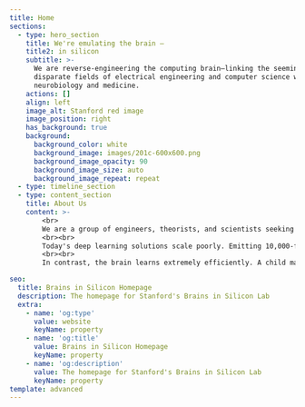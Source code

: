 ```yaml
---
title: Home
sections:
  - type: hero_section
    title: We're emulating the brain —
    title2: in silicon
    subtitle: >-
      We are reverse-engineering the computing brain—linking the seemingly
      disparate fields of electrical engineering and computer science with
      neurobiology and medicine.
    actions: []
    align: left
    image_alt: Stanford red image
    image_position: right
    has_background: true
    background:
      background_color: white
      background_image: images/201c-600x600.png
      background_image_opacity: 90
      background_image_size: auto
      background_image_repeat: repeat
  - type: timeline_section
  - type: content_section
    title: About Us
    content: >-
        <br>
        We are a group of engineers, theorists, and scientists seeking to reverse-engineer principles of neural design and apply them to solve societal problems. Our philosophy is _forward-looking_. We anticipate problems hundreds to thousands of times more complex than those of today. Thus we seek technological solutions that handle this complexity efficiently and scalably.
        <br><br>
        Today's deep learning solutions scale poorly. Emitting 10,000-fold more carbon to train a deep net only doubles its performance on benchmark tasks. The next doubling in performance will emit as much CO<sub>2</sub> as New York City does in a month.
        <br><br>
        In contrast, the brain learns extremely efficiently. A child masters language by the age of 6, having heard at most 65 million words. That’s 15,000-fold less than the trillion words used to train GPT-3. Equivalently, a child that learns language at the same rate as GPT-3 would be 90,000 years old before it could converse fluently. By reverse-engineering how the brain uses so little data to learn, we hope to invent solutions that enable a sustainable technological future.

seo:
  title: Brains in Silicon Homepage
  description: The homepage for Stanford's Brains in Silicon Lab
  extra:
    - name: 'og:type'
      value: website
      keyName: property
    - name: 'og:title'
      value: Brains in Silicon Homepage
      keyName: property
    - name: 'og:description'
      value: The homepage for Stanford's Brains in Silicon Lab
      keyName: property
template: advanced
---
```

